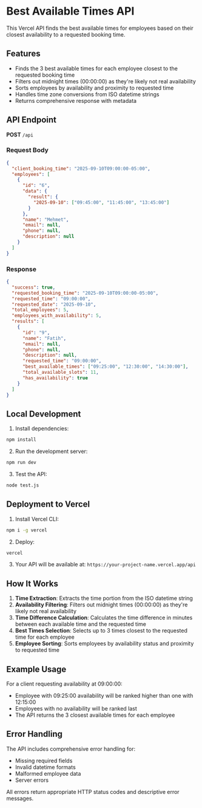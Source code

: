 # Best Available Times API

This Vercel API finds the best available times for employees based on their closest availability to a requested booking time.

## Features

- Finds the 3 best available times for each employee closest to the requested booking time
- Filters out midnight times (00:00:00) as they're likely not real availability
- Sorts employees by availability and proximity to requested time
- Handles time zone conversions from ISO datetime strings
- Returns comprehensive response with metadata

## API Endpoint

**POST** `/api`

### Request Body

```json
{
  "client_booking_time": "2025-09-10T09:00:00-05:00",
  "employees": [
    {
      "id": "6",
      "data": {
        "result": {
          "2025-09-10": ["09:45:00", "11:45:00", "13:45:00"]
        }
      },
      "name": "Mehmet",
      "email": null,
      "phone": null,
      "description": null
    }
  ]
}
```

### Response

```json
{
  "success": true,
  "requested_booking_time": "2025-09-10T09:00:00-05:00",
  "requested_time": "09:00:00",
  "requested_date": "2025-09-10",
  "total_employees": 5,
  "employees_with_availability": 5,
  "results": [
    {
      "id": "9",
      "name": "Fatih",
      "email": null,
      "phone": null,
      "description": null,
      "requested_time": "09:00:00",
      "best_available_times": ["09:25:00", "12:30:00", "14:30:00"],
      "total_available_slots": 11,
      "has_availability": true
    }
  ]
}
```

## Local Development

1. Install dependencies:

```bash
npm install
```

2. Run the development server:

```bash
npm run dev
```

3. Test the API:

```bash
node test.js
```

## Deployment to Vercel

1. Install Vercel CLI:

```bash
npm i -g vercel
```

2. Deploy:

```bash
vercel
```

3. Your API will be available at: `https://your-project-name.vercel.app/api`

## How It Works

1. **Time Extraction**: Extracts the time portion from the ISO datetime string
2. **Availability Filtering**: Filters out midnight times (00:00:00) as they're likely not real availability
3. **Time Difference Calculation**: Calculates the time difference in minutes between each available time and the requested time
4. **Best Times Selection**: Selects up to 3 times closest to the requested time for each employee
5. **Employee Sorting**: Sorts employees by availability status and proximity to requested time

## Example Usage

For a client requesting availability at 09:00:00:

- Employee with 09:25:00 availability will be ranked higher than one with 12:15:00
- Employees with no availability will be ranked last
- The API returns the 3 closest available times for each employee

## Error Handling

The API includes comprehensive error handling for:

- Missing required fields
- Invalid datetime formats
- Malformed employee data
- Server errors

All errors return appropriate HTTP status codes and descriptive error messages.
